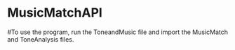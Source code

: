 # MusicMatchAPI
#To use the program, run the ToneandMusic file and import the MusicMatch and ToneAnalysis files. 
